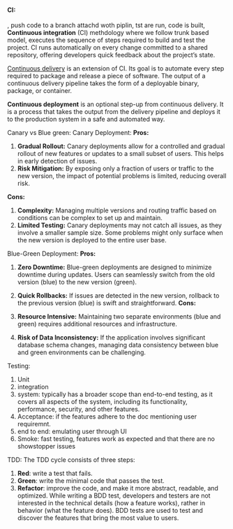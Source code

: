 #### CI:
,  push code to a branch attachd woth piplin, tst are run, code is built, 
**Continuous integration** (CI) methdology where we follow trunk based model, executes the sequence of steps required to build and test the project. CI runs automatically on every change committed to a shared repository, offering developers quick feedback about the project’s state.

[Continuous delivery](https://semaphoreci.com/blog/2017/07/27/what-is-the-difference-between-continuous-integration-continuous-deployment-and-continuous-delivery.html) is an extension of CI. Its goal is to automate every step required to package and release a piece of software. The output of a continuous delivery pipeline takes the form of a deployable binary, package, or container.

**Continuous deployment** is an optional step-up from continuous delivery. It is a process that takes the output from the delivery pipeline and deploys it to the production system in a safe and automated way.


Canary vs Blue green:
Canary Deployment:
**Pros:**
1. **Gradual Rollout:** Canary deployments allow for a controlled and gradual rollout of new features or updates to a small subset of users. This helps in early detection of issues.
2. **Risk Mitigation:** By exposing only a fraction of users or traffic to the new version, the impact of potential problems is limited, reducing overall risk.
  
**Cons:**
1. **Complexity:** Managing multiple versions and routing traffic based on conditions can be complex to set up and maintain.
2. **Limited Testing:** Canary deployments may not catch all issues, as they involve a smaller sample size. Some problems might only surface when the new version is deployed to the entire user base.

Blue-Green Deployment:
**Pros:**

1. **Zero Downtime:** Blue-green deployments are designed to minimize downtime during updates. Users can seamlessly switch from the old version (blue) to the new version (green).
    
2. **Quick Rollbacks:** If issues are detected in the new version, rollback to the previous version (blue) is swift and straightforward.
**Cons:**

1. **Resource Intensive:** Maintaining two separate environments (blue and green) requires additional resources and infrastructure.
    
2. **Risk of Data Inconsistency:** If the application involves significant database schema changes, managing data consistency between blue and green environments can be challenging.

Testing:
1. Unit
2. integration
3. system: typically has a broader scope than end-to-end testing, as it covers all aspects of the system, including its functionality, performance, security, and other features.
4. Acceptance: if the features adhere to the doc mentioning user requiremnt.
5. end to end: emulating user through UI
6. Smoke: fast testing, features work as expected and that there are no showstopper issues

TDD:
The TDD cycle consists of three steps:
1. **Red**: write a test that fails.
2. **Green**: write the minimal code that passes the test.
3. **Refactor**: improve the code, and make it more abstract, readable, and optimized.
While writing a BDD test, developers and testers are not interested in the technical details (how a feature works), rather in behavior (what the feature does). BDD tests are used to test and discover the features that bring the most value to users.


